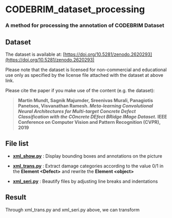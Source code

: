 # CODEBRIM_dataset_processing
### A method for processing the annotation of CODEBRIM Dataset

## Dataset
The dataset is available at: [https://doi.org/10.5281/zenodo.2620293](https://doi.org/10.5281/zenodo.2620293) 

Please note that the dataset is licensed for non-commercial and educational use only as specified by the license file attached with the dataset at above link. 

Please cite the paper if you make use of the content (e.g. the dataset):

> **Martin Mundt, Sagnik Majumder, Sreenivas Murali, Panagiotis Panetsos, Visvanathan Ramesh.
> *Meta-learning Convolutional Neural Architectures for Multi-target Concrete Defect Classification with the COncrete DEfect BRidge IMage Dataset.*
> IEEE Conference on Computer Vision and Pattern Recognition (CVPR), 2019**

## File list
* [**xml_show.py**](https://github.com/Biste-Wang/CODEBRIM_dataset_processing/blob/main/xml_show.py) : Display bounding boxes and annotations on the picture 

* [**xml_trans.py**](https://github.com/Biste-Wang/CODEBRIM_dataset_processing/blob/main/xml_trans.py) : Extract damage categories according to the value 0/1 in the **Element \<Defect>** and rewrite the **Element \<object>**  

* [**xml_seri.py**](https://github.com/Biste-Wang/CODEBRIM_dataset_processing/blob/main/xml_seri.py) : Beautify files by adjusting line breaks and indentations 

## Result
Through xml_trans.py and xml_seri.py above, we can transform 
